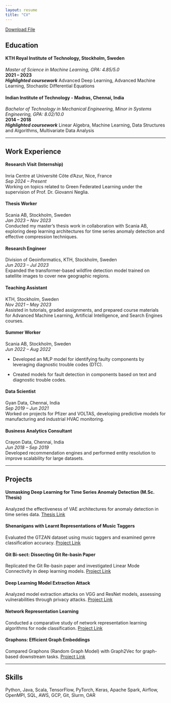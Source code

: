 ```yaml
---
layout: resume
title: "CV"
---
```

<link rel="stylesheet" href="https://cdnjs.cloudflare.com/ajax/libs/font-awesome/6.0.0-beta3/css/all.min.css">
<a href="assets/yourfile.extension" class="download-link">
  <i class="fa-regular fa-circle-down" style="font-size: 36px; color: #000;"></i> Download File
</a>

## Education

#### **KTH Royal Institute of Technology, Stockholm, Sweden**  
  _Master of Science in Machine Learning, GPA: 4.85/5.0_  
  **2021 – 2023**  
  ***Highlighted coursework*** Advanced Deep Learning, Advanced Machine Learning, Stochastic Differential Equations

#### **Indian Institute of Technology - Madras, Chennai, India**  
  _Bachelor of Technology in Mechanical Engineering, Minor in Systems Engineering, GPA: 8.02/10.0_  
  **2014 – 2018**  
  ***Highlighted coursework*** Linear Algebra, Machine Learning, Data Structures and Algorithms, Multivariate Data Analysis

---

## Work Experience

#### **Research Visit (Internship)**
  Inria Centre at Université Côte d’Azur, Nice, France  
  _Sep 2024 – Present_  
  Working on topics related to Green Federated Learning under the supervision of Prof. Dr. Giovanni Neglia.

#### **Thesis Worker**
  Scania AB, Stockholm, Sweden  
  _Jan 2023 – Nov 2023_  
  Conducted my master’s thesis work in collaboration with Scania AB, exploring deep learning architectures for time series anomaly detection and effective compression techniques.

#### **Research Engineer**
  Division of Geoinformatics, KTH, Stockholm, Sweden  
  _Jun 2023 – Jul 2023_  
  Expanded the transformer-based wildfire detection model trained on satellite images to cover new geographic regions.

#### **Teaching Assistant**
  KTH, Stockholm, Sweden  
  _Nov 2021 – May 2023_  
  Assisted in tutorials, graded assignments, and prepared course materials for Advanced Machine Learning, Artificial Intelligence, and Search Engines courses.

#### **Summer Worker**
  Scania AB, Stockholm, Sweden  
  _Jun 2022 – Aug 2022_  
  - Developed an MLP model for identifying faulty components by leveraging diagnostic trouble codes (DTC).

  - Created models for fault detection in components based on text and diagnostic trouble codes.

#### **Data Scientist**
  Gyan Data, Chennai, India  
  _Sep 2019 – Jun 2021_  
  Worked on projects for Pfizer and VOLTAS, developing predictive models for manufacturing and industrial HVAC monitoring.

#### **Business Analytics Consultant**
  Crayon Data, Chennai, India  
  _Jun 2018 – Sep 2019_  
  Developed recommendation engines and performed entity resolution to improve scalability for large datasets.

---

## Projects

#### **Unmasking Deep Learning for Time Series Anomaly Detection (M.Sc. Thesis)**  
  Analyzed the effectiveness of VAE architectures for anomaly detection in time series data. [Thesis Link](https://kth.diva-portal.org/smash/record.jsf?pid=diva2:1823999)

#### **Shenanigans with Learnt Representations of Music Taggers**  
  Evaluated the GTZAN dataset using music taggers and examined genre classification accuracy. [Project Link](https://github.com/Adhithyan8/musical-embeddings)

#### **Git Bi-sect: Dissecting Git Re-basin Paper**  
  Replicated the Git Re-basin paper and investigated Linear Mode Connectivity in deep learning models. [Project Link](https://github.com/dannyrichy/git-bisect)

#### **Deep Learning Model Extraction Attack**  
  Analyzed model extraction attacks on VGG and ResNet models, assessing vulnerabilities through privacy attacks. [Project Link](https://github.com/dannyrichy/dl-model-extraction)

#### **Network Representation Learning**  
  Conducted a comparative study of network representation learning algorithms for node classification. [Project Link](https://github.com/dannyrichy/graph-ml-project)

#### **Graphons: Efficient Graph Embeddings**  
  Compared Graphons (Random Graph Model) with Graph2Vec for graph-based downstream tasks. [Project Link](https://github.com/dannyrichy/graphon)

---

## Skills

  Python, Java, Scala, TensorFlow, PyTorch, Keras, Apache Spark, Airflow, OpenMPI, SQL, AWS, GCP, Git, Slurm, OAR
